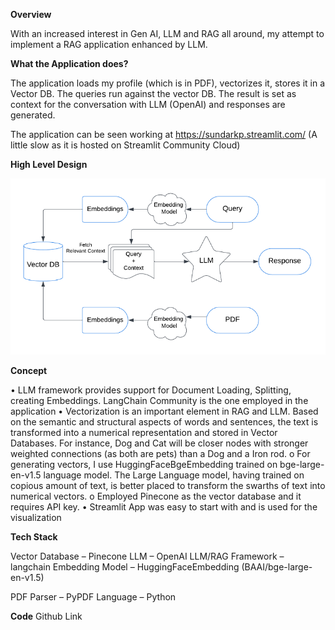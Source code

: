 
**Overview**

With an increased interest in Gen AI, LLM and RAG all around, my attempt to implement a RAG application enhanced by LLM. 

**What the Application does?**

The application loads my profile (which is in PDF), vectorizes it, stores it in a Vector DB. The queries run against the vector DB. The result is set as context for the conversation with LLM (OpenAI) and responses are generated.  

The application can be seen working at https://sundarkp.streamlit.com/ (A little slow as it is hosted on Streamlit Community Cloud)

**High Level Design**
  
  <img src="../Images/RAG.png">

**Concept** 

•	LLM framework provides support for Document Loading, Splitting, creating Embeddings. LangChain Community is the one employed in the application
•	Vectorization is an important element in RAG and LLM. Based on the semantic and structural aspects of words and sentences, the text is transformed into a numerical representation and stored in Vector Databases. For instance, Dog and Cat will be closer nodes with stronger weighted connections (as both are pets) than a Dog and a Iron rod. 
o	For generating vectors, I use HuggingFaceBgeEmbedding trained on bge-large-en-v1.5 language model. The Large Language model, having trained on copious amount of text, is better placed to transform the swarths of text into numerical vectors. 
o	Employed Pinecone as the vector database and it requires API key. 
•	Streamlit App was easy to start with and is used for the visualization


**Tech Stack**

Vector Database – Pinecone
LLM – OpenAI
LLM/RAG Framework – langchain
Embedding Model – HuggingFaceEmbedding (BAAI/bge-large-en-v1.5)

PDF Parser – PyPDF
Language – Python

**Code**
Github Link

